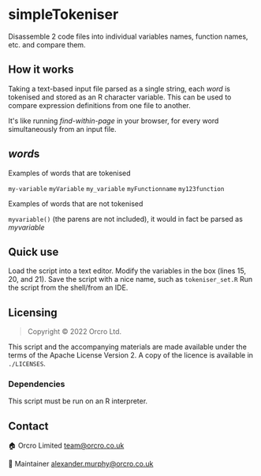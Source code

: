 
<!-- 
# SPDX-FileCopyrightText: 2022 Orcro Ltd. <team@orcro.co.uk>
# 
# SPDX-LicenseIdentifier: Apache-2.0
-->

# simpleTokeniser

Disassemble 2 code files into individual variables names, function names, etc. and compare them.

## How it works

Taking a text-based input file parsed as a single string, each *word* is tokenised and stored as an R character variable. This can be used to compare expression definitions from one file to another.

It's like running *find-within-page* in your browser, for every word simultaneously from an input file.

## *word*s

Examples of words that are tokenised

`my-variable`
`myVariable`
`my_variable`
`myFunctionname`
`my123function`

Examples of words that are not tokenised

`myvariable()` (the parens are not included), it would in fact be parsed as _myvariable_

## Quick use

Load the script into a text editor.
Modify the variables in the box (lines 15, 20, and 21).
Save the script with a nice name, such as `tokeniser_set.R`
Run the script from the shell/from an IDE.

## Licensing

> Copyright © 2022 Orcro Ltd.

This script and the accompanying materials are made available under the terms of the Apache License Version 2. A copy of the licence is available in `./LICENSES`. 

### Dependencies

This script must be run on an R interpreter.

## Contact

:house: Orcro Limited team@orcro.co.uk

:hammer: Maintainer alexander.murphy@orcro.co.uk
